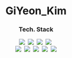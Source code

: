 <div align = center>
<h1>GiYeon_Kim</h1>
<h3>Tech. Stack</h3>
<img src="https://img.shields.io/badge/Spring-6DB33F?style=flat-square&logo=Spring&logoColor=white"/></a>&nbsp
<img src="https://img.shields.io/badge/Spring-6DB33F?style=flat-square&logo=NodeJSg&logoColor=white"/></a>&nbsp
<img src="https://img.shields.io/badge/MySQL-4479A1?style=flat-square&logo=MySql&logoColor=white"/></a>&nbsp
<img src="https://img.shields.io/badge/Visual Studio-5C2D91?style=flat-square&logo=Visual Studio&logoColor=white"/></a>&nbsp <br>
<img src="https://img.shields.io/badge/Java-007396?style=flat-square&logo=Java&logoColor=white"/></a>&nbsp
<img src="https://img.shields.io/badge/JavaScript-F7DF1E?style=flat-square&logo=JavaScript&logoColor=white"/></a>&nbsp
<img src="https://img.shields.io/badge/HTML5-E34F26?style=flat-square&logo=HTML5&logoColor=white"/></a>&nbsp
<img src="https://img.shields.io/badge/CSS3-1572B6?style=flat-square&logo=CSS3&logoColor=white"/></a>&nbsp
<img src="https://img.shields.io/badge/Python-3766AB?style=flat-square&logo=Python&logoColor=white"/></a><br>
</div>

